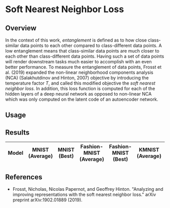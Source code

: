 # Soft Nearest Neighbor Loss

## Overview

In the context of this work, _entanglement_ is defined as to how close class-similar data points to each other compared to class-different data points. A low entanglement means that class-similar data points are much closer to each other than class-different data points. Having such a set of data points will render downstream tasks much easier to accomplish with an even better performance. To measure the entanglement of data points, Frosst et al. (2019) expanded the non-linear neighborhood components analysis (NCA) (Salakhutdinov and Hinton, 2007) objective by introducing the temperature factor _T_, and called this modified objective the _soft nearest neighbor loss_. In addition, this loss function is computed for each of the hidden layers of a deep neural network as opposed to non-linear NCA which was only computed on the latent code of an autoencoder network.

## Usage

## Results

| Model | MNIST (Average) | MNIST (Best) | Fashion-MNIST (Average) | Fashion-MNIST (Best) | KMNIST (Average) | KMNIST (Best) |
| ----- | --------------- | ------------ | ----------------------- | -------------------- | ---------------- | ------------- |


## References

- Frosst, Nicholas, Nicolas Papernot, and Geoffrey Hinton. "Analyzing and improving representations with the soft nearest neighbor loss." arXiv preprint arXiv:1902.01889 (2019).
